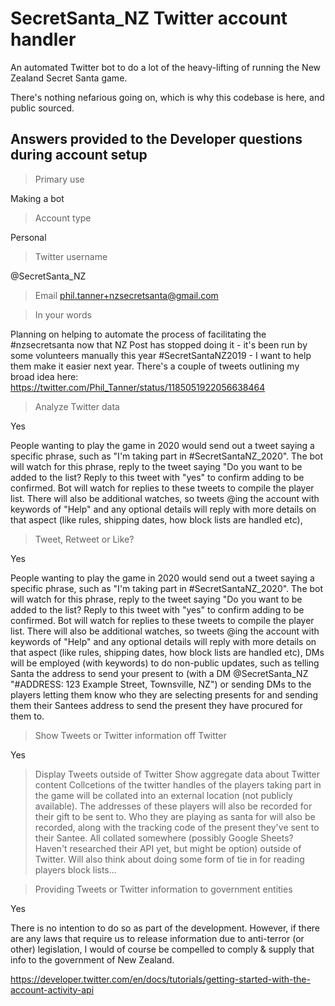 # SecretSanta_NZ Twitter account handler

An automated Twitter bot to do a lot of the heavy-lifting of running the New Zealand Secret Santa game.

There's nothing nefarious going on, which is why this codebase is here, and public sourced.

## Answers provided to the Developer questions during account setup

> Primary use

Making a bot

> Account type

Personal

> Twitter username

@SecretSanta_NZ

> Email
phil.tanner+nzsecretsanta@gmail.com

> In your words

Planning on helping to automate the process of facilitating the #nzsecretsanta now that NZ Post has stopped doing it - it's been run by some volunteers manually this year #SecretSantaNZ2019 - I want to help them make it easier next year. There's a couple of tweets outlining my broad idea here: https://twitter.com/Phil_Tanner/status/1185051922056638464

> Analyze Twitter data

Yes

People wanting to play the game in 2020 would send out a tweet saying a specific phrase, such as "I'm taking part in #SecretSantaNZ_2020". The bot will watch for this phrase, reply to the tweet saying "Do you want to be added to the list? Reply to this tweet with "yes" to confirm adding to be confirmed. Bot will watch for replies to these tweets to compile the player list. There will also be additional watches, so tweets @ing the account with keywords of "Help" and any optional details will reply with more details on that aspect (like rules, shipping dates, how block lists are handled etc),

> Tweet, Retweet or Like?

Yes

People wanting to play the game in 2020 would send out a tweet saying a specific phrase, such as "I'm taking part in #SecretSantaNZ_2020". The bot will watch for this phrase, reply to the tweet saying "Do you want to be added to the list? Reply to this tweet with "yes" to confirm adding to be confirmed. Bot will watch for replies to these tweets to compile the player list. There will also be additional watches, so tweets @ing the account with keywords of "Help" and any optional details will reply with more details on that aspect (like rules, shipping dates, how block lists are handled etc), DMs will be employed (with keywords) to do non-public updates, such as telling Santa the address to send your present to (with a DM @SecretSanta_NZ "#ADDRESS: 123 Example Street, Townsville, NZ") or sending DMs to the players letting them know who they are selecting presents for and sending them their Santees address to send the present they have procured for them to.

> Show Tweets or Twitter information off Twitter

Yes

> Display Tweets outside of Twitter
> Show aggregate data about Twitter content
Collcetions of the twitter handles of the players taking part in the game will be collated into an external location (not publicly available). The addresses of these players will also be recorded for their gift to be sent to. Who they are playing as santa for will also be recorded, along with the tracking code of the present they've sent to their Santee. All collated somewhere (possibly Google Sheets? Haven't researched their API yet, but might be option) outside of Twitter. Will also think about doing some form of tie in for reading players block lists...

> Providing Tweets or Twitter information to government entities

Yes

There is no intention to do so as part of the development. However, if there are any laws that require us to release information due to anti-terror (or other) legislation, I would of course be compelled to comply & supply that info to the government of New Zealand.



https://developer.twitter.com/en/docs/tutorials/getting-started-with-the-account-activity-api
